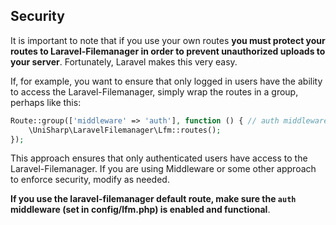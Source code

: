 ## Security

It is important to note that if you use your own routes **you must protect your routes to Laravel-Filemanager in order to prevent unauthorized uploads to your server**. Fortunately, Laravel makes this very easy.

If, for example, you want to ensure that only logged in users have the ability to access the Laravel-Filemanager, simply wrap the routes in a group, perhaps like this:

```php
Route::group(['middleware' => 'auth'], function () { // auth middleware is important!
    \UniSharp\LaravelFilemanager\Lfm::routes();
});
```

This approach ensures that only authenticated users have access to the Laravel-Filemanager. If you are using Middleware or some other approach to enforce security, modify as needed.

**If you use the laravel-filemanager default route, make sure the `auth` middleware (set in config/lfm.php) is enabled and functional**.

